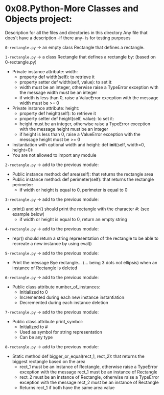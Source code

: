 # 0x08.Python-More Classes and Objects project:


Description for all the files and directories in this directory
Any file that does't have a description -if there any- is for testing purposes


`0-rectangle.py` -> an empty class Rectangle that defines a rectangle.


`1-rectangle.py` -> a class Rectangle that defines a rectangle by: (based on 0-rectangle.py)

- Private instance attribute: width:
    * property def width(self): to retrieve it
    * property setter def width(self, value): to set it:
	- width must be an integer, otherwise raise a TypeError exception with the message width must be an integer
	- if width is less than 0, raise a ValueError exception with the message width must be >= 0
- Private instance attribute: height:
    * property def height(self): to retrieve it
    * property setter def height(self, value): to set it:
	- height must be an integer, otherwise raise a TypeError exception with the message height must be an integer
	- if height is less than 0, raise a ValueError exception with the message height must be >= 0
- Instantiation with optional width and height: def __init__(self, width=0, height=0):
- You are not allowed to import any module


`2-rectangle.py` -> add to the previous module:
- Public instance method: def area(self): that returns the rectangle area
- Public instance method: def perimeter(self): that returns the rectangle perimeter:
	* if width or height is equal to 0, perimeter is equal to 0

`3-rectangle.py` -> add to the previous module:
- print() and str() should print the rectangle with the character #: (see example below)
	* if width or height is equal to 0, return an empty string


`4-rectangle.py` -> add to the previous module:
- repr() should return a string representation of the rectangle to be able to recreate a new instance by using eval()


`5-rectangle.py` -> add to the previous module:
- Print the message Bye rectangle... (... being 3 dots not ellipsis) when an instance of Rectangle is deleted


`6-rectangle.py` -> add to the previous module:
- Public class attribute number_of_instances:
	* Initialized to 0
	* Incremented during each new instance instantiation
	* Decremented during each instance deletion


`7-rectangle.py` -> add to the previous module:
- Public class attribute print_symbol:
	* Initialized to #
	* Used as symbol for string representation
	* Can be any type


`8-rectangle.py` -> add to the previous module:
- Static method def bigger_or_equal(rect_1, rect_2): that returns the biggest rectangle based on the area
	* rect_1 must be an instance of Rectangle, otherwise raise a TypeError exception with the message rect_1 must be an instance of Rectangle
	* rect_2 must be an instance of Rectangle, otherwise raise a TypeError exception with the message rect_2 must be an instance of Rectangle
	* Returns rect_1 if both have the same area value


